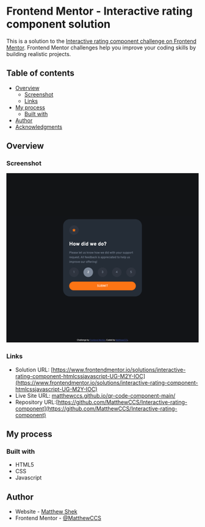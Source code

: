  
# Frontend Mentor - Interactive rating component solution

This is a solution to the [Interactive rating component challenge on Frontend Mentor](https://www.frontendmentor.io/challenges/interactive-rating-component-koxpeBUmI). Frontend Mentor challenges help you improve your coding skills by building realistic projects.

## Table of contents

- [Overview](#overview)
  - [Screenshot](#screenshot)
  - [Links](#links)
- [My process](#my-process)
  - [Built with](#built-with)
- [Author](#author)
- [Acknowledgments](#acknowledgments)


## Overview

### Screenshot

![](/images/screenshots/desktop_rate.png)


### Links

- Solution URL: [https://www.frontendmentor.io/solutions/interactive-rating-component-htmlcssjavascript-UG-M2Y-IOC](https://www.frontendmentor.io/solutions/interactive-rating-component-htmlcssjavascript-UG-M2Y-IOC)
- Live Site URL: [matthewccs.github.io/qr-code-component-main/](https://matthewccs.github.io/qr-code-component-main/)
- Repository URL:[https://github.com/MatthewCCS/Interactive-rating-component](https://github.com/MatthewCCS/Interactive-rating-component)

## My process

### Built with

- HTML5
- CSS
- Javascript

## Author

- Website - [Matthew Shek](https://www.matthewshek.com)
- Frontend Mentor - [@MatthewCCS](https://www.frontendmentor.io/profile/MatthewCCS)